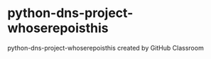 # python-dns-project-whoserepoisthis
python-dns-project-whoserepoisthis created by GitHub Classroom
